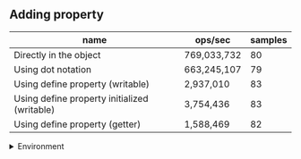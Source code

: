 ## Adding property

|name|ops/sec|samples|
|-|-|-|
|Directly in the object|769,033,732|80|
|Using dot notation|663,245,107|79|
|Using define property (writable)|2,937,010|83|
|Using define property initialized (writable)|3,754,436|83|
|Using define property (getter)|1,588,469|82|


<details>
<summary>Environment</summary>

* __Machine:__ linux x64 | 2 vCPUs | 6.8GB Mem
* __Run:__ Sat Oct 14 2023 01:29:23 GMT+0000 (Coordinated Universal Time)
</details>

<!--
{"environment":{"platform":"linux","arch":"x64","cpus":2,"totalMemory":6.759757995605469},"benchmarks":[{"name":"Directly in the object","hz":769033732.0840257,"cycles":6,"stats":{"deviation":2.4038055735216086e-10,"mean":1.3003330780953813e-9,"moe":5.267571213745441e-11,"rme":4.050939949525038,"sem":2.6875363335435924e-11,"variance":5.77828123529355e-20}},{"name":"Using dot notation","hz":663245107.0705248,"cycles":8,"stats":{"deviation":1.2844954862176432e-10,"mean":1.5077382242846565e-9,"moe":2.8325338474616187e-11,"rme":1.8786642149405668,"sem":1.4451703303375606e-11,"variance":1.6499286541135e-20}},{"name":"Using define property (writable)","hz":2937010.4986294126,"cycles":7,"stats":{"deviation":3.8768998386509724e-8,"mean":3.404822694595953e-7,"moe":8.340682820136008e-9,"rme":2.4496673008477434,"sem":4.255450418436739e-9,"variance":1.5030352358931934e-15}},{"name":"Using define property initialized (writable)","hz":3754435.5693027554,"cycles":4,"stats":{"deviation":2.5421145532150424e-8,"mean":2.663516210469187e-7,"moe":5.46905312575636e-9,"rme":2.0533207585746096,"sem":2.7903332274267143e-9,"variance":6.462346401667715e-16}},{"name":"Using define property (getter)","hz":1588469.0187195742,"cycles":4,"stats":{"deviation":7.406918164413298e-8,"mean":6.295369870078268e-7,"moe":1.6031962617590167e-8,"rme":2.5466275927312347,"sem":8.179572764076615e-9,"variance":5.486243669431566e-15}}]}-->
